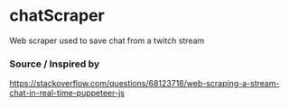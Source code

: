 # chatScraper
Web scraper used to save chat from a twitch stream

### Source / Inspired by
https://stackoverflow.com/questions/68123718/web-scraping-a-stream-chat-in-real-time-puppeteer-js
